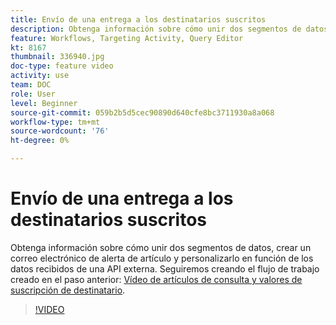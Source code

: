 ```yaml
---
title: Envío de una entrega a los destinatarios suscritos
description: Obtenga información sobre cómo unir dos segmentos de datos, crear un correo electrónico de alerta de artículo y personalizarlo en función de los datos recibidos de una API externa.
feature: Workflows, Targeting Activity, Query Editor
kt: 8167
thumbnail: 336940.jpg
doc-type: feature video
activity: use
team: DOC
role: User
level: Beginner
source-git-commit: 059b2b5d5cec90890d640cfe8bc3711930a8a068
workflow-type: tm+mt
source-wordcount: '76'
ht-degree: 0%

---
```



# Envío de una entrega a los destinatarios suscritos

Obtenga información sobre cómo unir dos segmentos de datos, crear un correo electrónico de alerta de artículo y personalizarlo en función de los datos recibidos de una API externa. Seguiremos creando el flujo de trabajo creado en el paso anterior: [Vídeo de artículos de consulta y valores de suscripción de destinatario](/help/tutorial-use-soap-apis/query-articles-and-recipient-subscription-values.md).

>[!VIDEO](https://video.tv.adobe.com/v/336904?quality=12)
